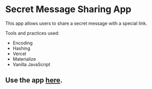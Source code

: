 # Secret Message Sharing App


This app allows users to share a secret message with a special link. 


Tools and practices used:

- Encoding
- Hashing
- Vercel
- Materialize
- Vanilla JavaScript



## Use the app [here](https://messageapp-mjx2dsmof.vercel.app/).
